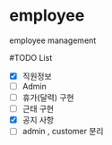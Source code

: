 # employee
employee management

#TODO List
- [x] 직원정보
- [ ] Admin 
- [ ] 휴가(달력) 구현
- [ ] 근태 구현
- [x] 공지 사항
- [ ] admin , customer 분리
